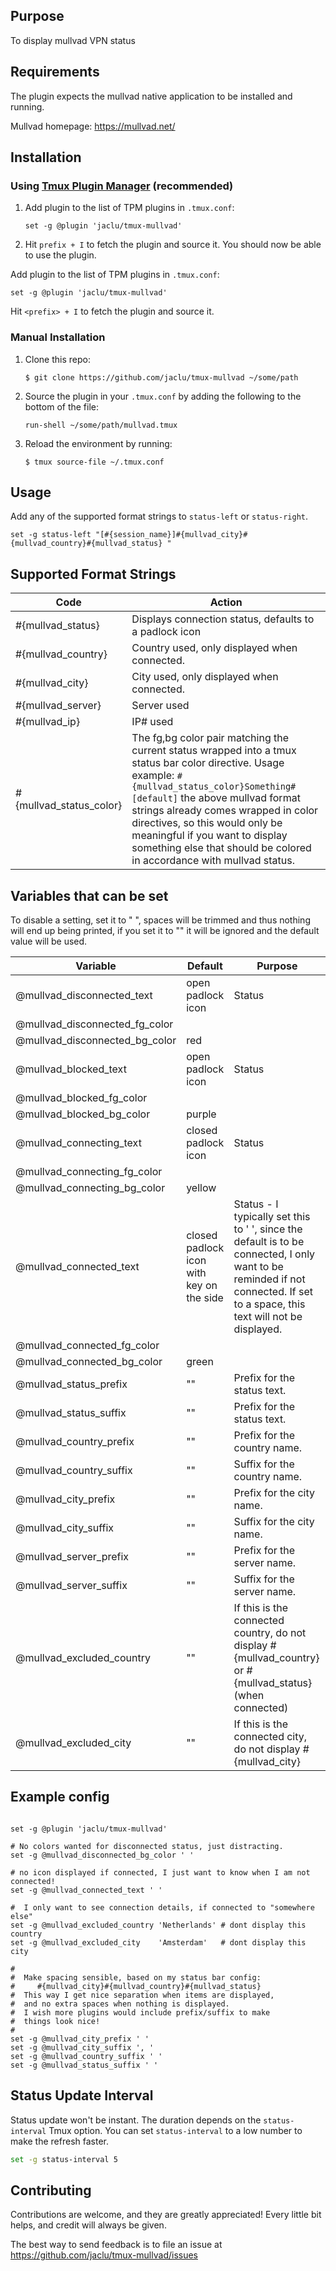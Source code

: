## Purpose

To display mullvad VPN status


## Requirements

The plugin expects the mullvad native application to be installed and running.

Mullvad homepage: https://mullvad.net/


## Installation

### Using [Tmux Plugin Manager](https://github.com/tmux-plugins/tpm) (recommended)

1. Add plugin to the list of TPM plugins in `.tmux.conf`:

    ```
    set -g @plugin 'jaclu/tmux-mullvad'
    ```

2. Hit `prefix + I` to fetch the plugin and source it. You should now be able to use the plugin.

Add plugin to the list of TPM plugins in `.tmux.conf`:

```tmux
set -g @plugin 'jaclu/tmux-mullvad'
```

Hit `<prefix> + I` to fetch the plugin and source it.

### Manual Installation

1. Clone this repo:

    ```console
    $ git clone https://github.com/jaclu/tmux-mullvad ~/some/path
    ```

2. Source the plugin in your `.tmux.conf` by adding the following to the bottom of the file:

    ```
    run-shell ~/some/path/mullvad.tmux
    ```

3. Reload the environment by running:

    ```console
    $ tmux source-file ~/.tmux.conf
    ```




## Usage

Add any of the supported format strings to `status-left` or `status-right`.

```tmux
set -g status-left "[#{session_name}]#{mullvad_city}#{mullvad_country}#{mullvad_status} "
```



## Supported Format Strings

Code|Action
-|-
#{mullvad_status}         | Displays connection status, defaults to a padlock icon
#{mullvad_country}       | Country used, only displayed when connected.
#{mullvad_city}           | City used, only displayed when connected.
#{mullvad_server}         | Server used
#{mullvad_ip}             | IP# used
#{mullvad_status_color}   | The fg,bg color pair matching the current status wrapped into a tmux status bar color directive. Usage example: ``` #{mullvad_status_color}Something#[default] ```  the above mullvad format strings already comes wrapped in color directives, so this would only be meaningful if you want to display something else that should be colored in accordance with mullvad status.

## Variables that can be set

To disable a setting, set it to " ", spaces will be trimmed and thus nothing will end up being printed, if you set it to "" it will be ignored and the default value will be used.

Variable|Default|Purpose
-|-|-
@mullvad_disconnected_text | open padlock icon   | Status
@mullvad_disconnected_fg_color| |
@mullvad_disconnected_bg_color| red |
@mullvad_blocked_text      | open padlock icon   | Status
@mullvad_blocked_fg_color  |        |
@mullvad_blocked_bg_color  | purple |
@mullvad_connecting_text   | closed padlock icon | Status
@mullvad_connecting_fg_color||
@mullvad_connecting_bg_color|yellow|
@mullvad_connected_text    | closed padlock icon with key on the side | Status - I typically set this to ' ', since the default is to be connected, I only want to be reminded if not connected. If set to a space, this text will not be displayed.
@mullvad_connected_fg_color||
@mullvad_connected_bg_color|green|
@mullvad_status_prefix     | "" | Prefix for the status text.
@mullvad_status_suffix     | "" | Prefix for the status text.
@mullvad_country_prefix    | "" | Prefix for the country name.
@mullvad_country_suffix    | "" | Suffix for the country name.
@mullvad_city_prefix       | "" | Prefix for the city name.
@mullvad_city_suffix       | "" | Suffix for the city name.
@mullvad_server_prefix     | "" | Prefix for the server name.
@mullvad_server_suffix     | "" | Suffix for the server name.
@mullvad_excluded_country  | "" | If this is the connected country, do not display #{mullvad_country}  or #{mullvad_status} (when connected)
@mullvad_excluded_city     | "" | If this is the connected city, do not display #{mullvad_city}


## Example config

```tmux

set -g @plugin 'jaclu/tmux-mullvad'

# No colors wanted for disconnected status, just distracting.
set -g @mullvad_disconnected_bg_color ' '

# no icon displayed if connected, I just want to know when I am not connected!
set -g @mullvad_connected_text ' '

#  I only want to see connection details, if connected to "somewhere else"
set -g @mullvad_excluded_country 'Netherlands' # dont display this country
set -g @mullvad_excluded_city    'Amsterdam'   # dont display this city

#
#  Make spacing sensible, based on my status bar config:
#     #{mullvad_city}#{mullvad_country}#{mullvad_status}
#  This way I get nice separation when items are displayed, 
#  and no extra spaces when nothing is displayed.
#  I wish more plugins would include prefix/suffix to make
#  things look nice!
#
set -g @mullvad_city_prefix ' '
set -g @mullvad_city_suffix ', '
set -g @mullvad_country_suffix ' '
set -g @mullvad_status_suffix ' '

```




## Status Update Interval

Status update won't be instant. The duration depends on the `status-interval` Tmux option. You can set `status-interval` to a low number to make the refresh faster.

```sh
set -g status-interval 5
```

## Contributing

Contributions are welcome, and they are greatly appreciated! Every little bit helps, and credit will always be given.

The best way to send feedback is to file an issue at https://github.com/jaclu/tmux-mullvad/issues
